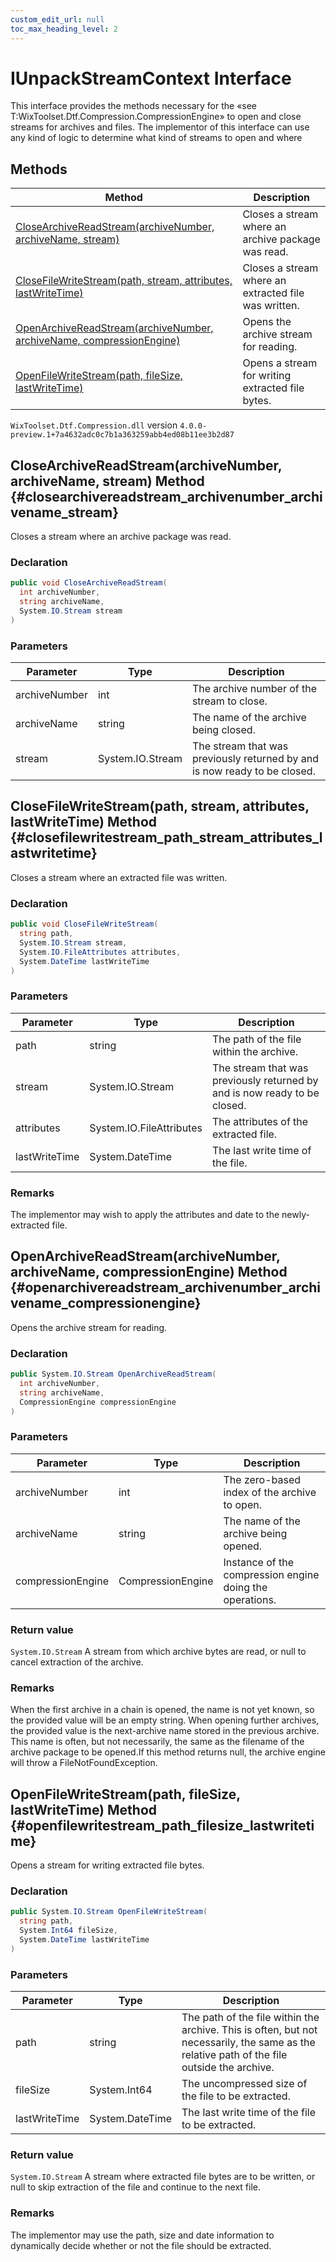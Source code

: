 ```yaml
---
custom_edit_url: null
toc_max_heading_level: 2
---
```

# IUnpackStreamContext Interface
This interface provides the methods necessary for the «see T:WixToolset.Dtf.Compression.CompressionEngine» to open and close streams for archives and files. The implementor of this interface can use any kind of logic to determine what kind of streams to open and where
## Methods
| Method | Description |
| ------ | ----------- |
| [CloseArchiveReadStream(archiveNumber, archiveName, stream)](#closearchivereadstream_archivenumber_archivename_stream) | Closes a stream where an archive package was read. |
| [CloseFileWriteStream(path, stream, attributes, lastWriteTime)](#closefilewritestream_path_stream_attributes_lastwritetime) | Closes a stream where an extracted file was written. |
| [OpenArchiveReadStream(archiveNumber, archiveName, compressionEngine)](#openarchivereadstream_archivenumber_archivename_compressionengine) | Opens the archive stream for reading. |
| [OpenFileWriteStream(path, fileSize, lastWriteTime)](#openfilewritestream_path_filesize_lastwritetime) | Opens a stream for writing extracted file bytes. |
`WixToolset.Dtf.Compression.dll` version `4.0.0-preview.1+7a4632adc0c7b1a363259abb4ed08b11ee3b2d87`
## CloseArchiveReadStream(archiveNumber, archiveName, stream) Method {#closearchivereadstream_archivenumber_archivename_stream}
Closes a stream where an archive package was read.
### Declaration
```cs
public void CloseArchiveReadStream(
  int archiveNumber,
  string archiveName,
  System.IO.Stream stream
)
```
### Parameters
| Parameter | Type | Description |
| --------- | ---- | ----------- |
| archiveNumber | int | The archive number of the stream to close. |
| archiveName | string | The name of the archive being closed. |
| stream | System.IO.Stream | The stream that was previously returned by and is now ready to be closed. |
## CloseFileWriteStream(path, stream, attributes, lastWriteTime) Method {#closefilewritestream_path_stream_attributes_lastwritetime}
Closes a stream where an extracted file was written.
### Declaration
```cs
public void CloseFileWriteStream(
  string path,
  System.IO.Stream stream,
  System.IO.FileAttributes attributes,
  System.DateTime lastWriteTime
)
```
### Parameters
| Parameter | Type | Description |
| --------- | ---- | ----------- |
| path | string | The path of the file within the archive. |
| stream | System.IO.Stream | The stream that was previously returned by and is now ready to be closed. |
| attributes | System.IO.FileAttributes | The attributes of the extracted file. |
| lastWriteTime | System.DateTime | The last write time of the file. |
### Remarks
The implementor may wish to apply the attributes and date to the newly-extracted file.
## OpenArchiveReadStream(archiveNumber, archiveName, compressionEngine) Method {#openarchivereadstream_archivenumber_archivename_compressionengine}
Opens the archive stream for reading.
### Declaration
```cs
public System.IO.Stream OpenArchiveReadStream(
  int archiveNumber,
  string archiveName,
  CompressionEngine compressionEngine
)
```
### Parameters
| Parameter | Type | Description |
| --------- | ---- | ----------- |
| archiveNumber | int | The zero-based index of the archive to open. |
| archiveName | string | The name of the archive being opened. |
| compressionEngine | CompressionEngine | Instance of the compression engine doing the operations. |
### Return value
`System.IO.Stream` A stream from which archive bytes are read, or null to cancel extraction of the archive.
### Remarks
When the first archive in a chain is opened, the name is not yet known, so the provided value will be an empty string. When opening further archives, the provided value is the next-archive name stored in the previous archive. This name is often, but not necessarily, the same as the filename of the archive package to be opened.If this method returns null, the archive engine will throw a FileNotFoundException.

## OpenFileWriteStream(path, fileSize, lastWriteTime) Method {#openfilewritestream_path_filesize_lastwritetime}
Opens a stream for writing extracted file bytes.
### Declaration
```cs
public System.IO.Stream OpenFileWriteStream(
  string path,
  System.Int64 fileSize,
  System.DateTime lastWriteTime
)
```
### Parameters
| Parameter | Type | Description |
| --------- | ---- | ----------- |
| path | string | The path of the file within the archive. This is often, but not necessarily, the same as the relative path of the file outside the archive. |
| fileSize | System.Int64 | The uncompressed size of the file to be extracted. |
| lastWriteTime | System.DateTime | The last write time of the file to be extracted. |
### Return value
`System.IO.Stream` A stream where extracted file bytes are to be written, or null to skip extraction of the file and continue to the next file.
### Remarks
The implementor may use the path, size and date information to dynamically decide whether or not the file should be extracted.

